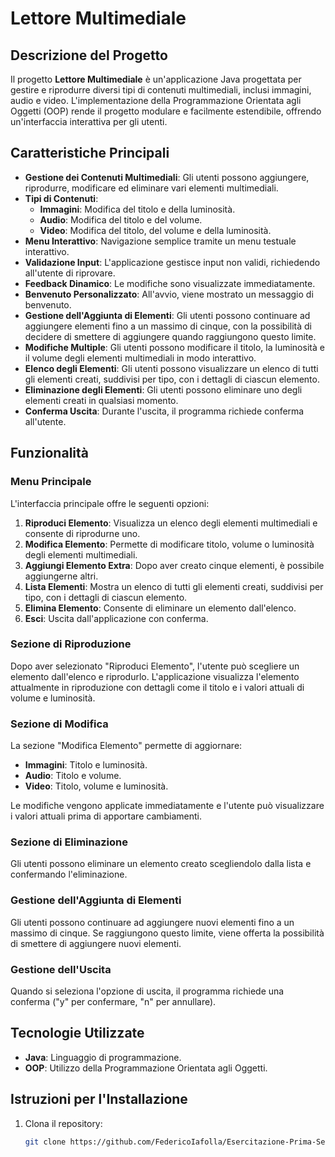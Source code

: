 # Lettore Multimediale

## Descrizione del Progetto
Il progetto **Lettore Multimediale** è un'applicazione Java progettata per gestire e riprodurre diversi tipi di contenuti multimediali, inclusi immagini, audio e video. L'implementazione della Programmazione Orientata agli Oggetti (OOP) rende il progetto modulare e facilmente estendibile, offrendo un'interfaccia interattiva per gli utenti.

## Caratteristiche Principali
- **Gestione dei Contenuti Multimediali**: Gli utenti possono aggiungere, riprodurre, modificare ed eliminare vari elementi multimediali.
- **Tipi di Contenuti**:
    - **Immagini**: Modifica del titolo e della luminosità.
    - **Audio**: Modifica del titolo e del volume.
    - **Video**: Modifica del titolo, del volume e della luminosità.
- **Menu Interattivo**: Navigazione semplice tramite un menu testuale interattivo.
- **Validazione Input**: L'applicazione gestisce input non validi, richiedendo all'utente di riprovare.
- **Feedback Dinamico**: Le modifiche sono visualizzate immediatamente.
- **Benvenuto Personalizzato**: All'avvio, viene mostrato un messaggio di benvenuto.
- **Gestione dell'Aggiunta di Elementi**: Gli utenti possono continuare ad aggiungere elementi fino a un massimo di cinque, con la possibilità di decidere di smettere di aggiungere quando raggiungono questo limite.
- **Modifiche Multiple**: Gli utenti possono modificare il titolo, la luminosità e il volume degli elementi multimediali in modo interattivo.
- **Elenco degli Elementi**: Gli utenti possono visualizzare un elenco di tutti gli elementi creati, suddivisi per tipo, con i dettagli di ciascun elemento.
- **Eliminazione degli Elementi**: Gli utenti possono eliminare uno degli elementi creati in qualsiasi momento.
- **Conferma Uscita**: Durante l'uscita, il programma richiede conferma all'utente.

## Funzionalità

### Menu Principale
L'interfaccia principale offre le seguenti opzioni:
1. **Riproduci Elemento**: Visualizza un elenco degli elementi multimediali e consente di riprodurne uno.
2. **Modifica Elemento**: Permette di modificare titolo, volume o luminosità degli elementi multimediali.
3. **Aggiungi Elemento Extra**: Dopo aver creato cinque elementi, è possibile aggiungerne altri.
4. **Lista Elementi**: Mostra un elenco di tutti gli elementi creati, suddivisi per tipo, con i dettagli di ciascun elemento.
5. **Elimina Elemento**: Consente di eliminare un elemento dall'elenco.
6. **Esci**: Uscita dall'applicazione con conferma.

### Sezione di Riproduzione
Dopo aver selezionato "Riproduci Elemento", l'utente può scegliere un elemento dall'elenco e riprodurlo. L'applicazione visualizza l'elemento attualmente in riproduzione con dettagli come il titolo e i valori attuali di volume e luminosità.

### Sezione di Modifica
La sezione "Modifica Elemento" permette di aggiornare:
- **Immagini**: Titolo e luminosità.
- **Audio**: Titolo e volume.
- **Video**: Titolo, volume e luminosità.

Le modifiche vengono applicate immediatamente e l'utente può visualizzare i valori attuali prima di apportare cambiamenti.

### Sezione di Eliminazione
Gli utenti possono eliminare un elemento creato scegliendolo dalla lista e confermando l'eliminazione.

### Gestione dell'Aggiunta di Elementi
Gli utenti possono continuare ad aggiungere nuovi elementi fino a un massimo di cinque. Se raggiungono questo limite, viene offerta la possibilità di smettere di aggiungere nuovi elementi.

### Gestione dell'Uscita
Quando si seleziona l'opzione di uscita, il programma richiede una conferma ("y" per confermare, "n" per annullare).

## Tecnologie Utilizzate
- **Java**: Linguaggio di programmazione.
- **OOP**: Utilizzo della Programmazione Orientata agli Oggetti.

## Istruzioni per l'Installazione
1. Clona il repository:
   ```bash
   git clone https://github.com/FedericoIafolla/Esercitazione-Prima-Settimana.git

